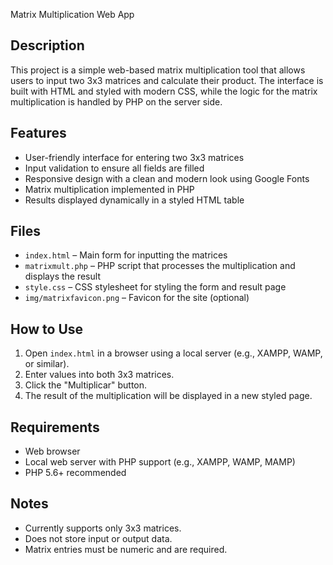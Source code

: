 Matrix Multiplication Web App

Description
-----------
This project is a simple web-based matrix multiplication tool that allows users to input two 3x3 matrices and calculate their product. The interface is built with HTML and styled with modern CSS, while the logic for the matrix multiplication is handled by PHP on the server side.

Features
--------
- User-friendly interface for entering two 3x3 matrices
- Input validation to ensure all fields are filled
- Responsive design with a clean and modern look using Google Fonts
- Matrix multiplication implemented in PHP
- Results displayed dynamically in a styled HTML table

Files
-----
- `index.html` – Main form for inputting the matrices
- `matrixmult.php` – PHP script that processes the multiplication and displays the result
- `style.css` – CSS stylesheet for styling the form and result page
- `img/matrixfavicon.png` – Favicon for the site (optional)

How to Use
----------
1. Open `index.html` in a browser using a local server (e.g., XAMPP, WAMP, or similar).
2. Enter values into both 3x3 matrices.
3. Click the "Multiplicar" button.
4. The result of the multiplication will be displayed in a new styled page.

Requirements
------------
- Web browser
- Local web server with PHP support (e.g., XAMPP, WAMP, MAMP)
- PHP 5.6+ recommended

Notes
-----
- Currently supports only 3x3 matrices.
- Does not store input or output data.
- Matrix entries must be numeric and are required.
